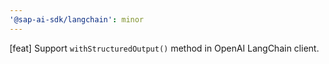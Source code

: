 ```yaml
---
'@sap-ai-sdk/langchain': minor
---
```


[feat] Support `withStructuredOutput()` method in OpenAI LangChain client.
